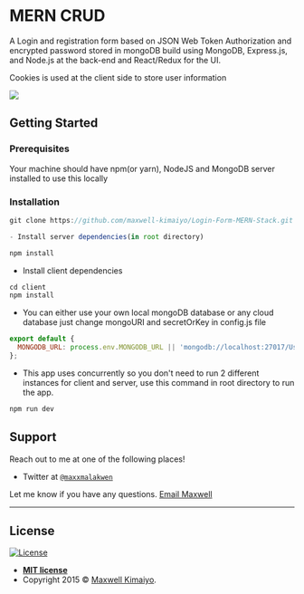 # MERN CRUD

A Login and registration form based on JSON Web Token Authorization and encrypted password stored in mongoDB build using MongoDB, Express.js, and Node.js at the back-end and React/Redux for the UI.

Cookies is used at the client side to store user information

<img src="https://raw.githubusercontent.com/maxwell-kimaiyo/Login-Form-MERN-Stack/master/Capture1.JPG?raw=true"/>


## Getting Started

### Prerequisites

Your machine should have npm(or yarn), NodeJS and MongoDB server installed to use this locally

### Installation

```js
git clone https://github.com/maxwell-kimaiyo/Login-Form-MERN-Stack.git

- Install server dependencies(in root directory)

```

```js
npm install
```

- Install client dependencies

```js
cd client
npm install
```

- You can either use your own local mongoDB database or any cloud database just change mongoURI and secretOrKey in config.js file

```js
export default {
  MONGODB_URL: process.env.MONGODB_URL || 'mongodb://localhost:27017/User',
};

```

- This app uses concurrently so you don't need to run 2 different instances for client and server, use this command in root directory to run the app.

```js
npm run dev
```

## Support

Reach out to me at one of the following places!

- Twitter at <a href="http://twitter.com/maxxmalakwen" target="_blank">`@maxxmalakwen`</a>

Let me know if you have any questions. [Email Maxwell](developerkimaiyo@gmail.com)



---

## License

[![License](http://img.shields.io/:license-mit-blue.svg?style=flat-square)](http://badges.mit-license.org)

- **[MIT license](http://opensource.org/licenses/mit-license.php)**
- Copyright 2015 © <a href="http://fvcproductions.com" target="_blank">Maxwell Kimaiyo</a>.